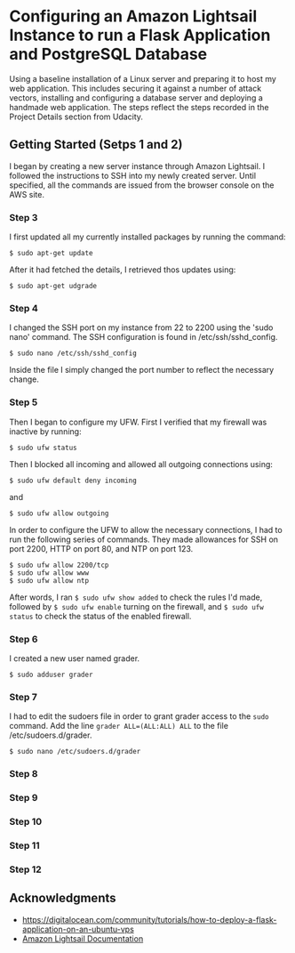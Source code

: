 # Configuring an Amazon Lightsail Instance to run a Flask Application and PostgreSQL Database

Using a baseline installation of a Linux server and preparing it to host my web application. This includes securing it against a number of attack vectors, installing and configuring a database server and deploying a handmade web application. The steps reflect the steps recorded in the Project Details section from Udacity.

## Getting Started (Setps 1 and 2)

I began by creating a new server instance through Amazon Lightsail.  I followed the instructions to SSH into my newly created server.  Until specified, all the commands are issued from the browser console on the AWS site.

### Step 3

I first updated all my currently installed packages by running the command:

```
$ sudo apt-get update
```

After it had fetched the details, I retrieved thos updates using:

```linux
$ sudo apt-get udgrade
```

### Step 4

I changed the SSH port on my instance from 22 to 2200 using the 'sudo nano' command. The SSH configuration is found in /etc/ssh/sshd_config.
```linux 
$ sudo nano /etc/ssh/sshd_config
```
Inside the file I simply changed the port number to reflect the necessary change.


### Step 5

Then I began to configure my UFW. First I verified that my firewall was inactive by running:

```linux
$ sudo ufw status
```
Then I blocked all incoming and allowed all outgoing connections using:

```linux
$ sudo ufw default deny incoming
```

and

```linux
$ sudo ufw allow outgoing
```

In order to configure the UFW to allow the necessary connections, I had to run the following series of commands. They made allowances for SSH on port 2200, HTTP on port 80, and NTP on port 123.

```linux
$ sudo ufw allow 2200/tcp
$ sudo ufw allow www
$ sudo ufw allow ntp
```

After words, I ran ```$ sudo ufw show added``` to check the rules I'd made, followed by ```$ sudo ufw enable``` turning on the firewall, and ```$ sudo ufw status``` to check the status of the enabled firewall.

### Step 6

I created a new user named grader.

```linux
$ sudo adduser grader
```

### Step 7

I had to edit the sudoers file in order to grant grader access to the ```sudo``` command. Add the line ```grader ALL=(ALL:ALL) ALL``` to the file /etc/sudoers.d/grader.

```linux
$ sudo nano /etc/sudoers.d/grader
```

### Step 8



### Step 9

### Step 10

### Step 11

### Step 12

## Acknowledgments

* https://digitalocean.com/community/tutorials/how-to-deploy-a-flask-application-on-an-ubuntu-vps
* [Amazon Lightsail Documentation](https://aws.amazon.com/documentation/lightsail/)